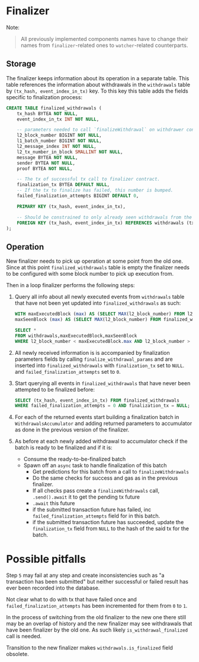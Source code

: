 Finalizer
=========

Note:

> All previously implemented components names have to change their names from `finalizer`-related
> ones to `watcher`-related counterparts.

Storage
-------

The finalizer keeps information about its operation in a separate table. This table
references the information about withdrawals in the `withdrawals` table by
`(tx_hash, event_index_in_tx)` key. To this key this table adds the fields specific
to finalization process:

```sql
CREATE TABLE finalized_withdrawals (
    tx_hash BYTEA NOT NULL,
    event_index_in_tx INT NOT NULL,

    -- parameters needed to call `finalizeWithdrawal` on withdrawer contract
    l2_block_number BIGINT NOT NULL,
    l1_batch_number BIGINT NOT NULL,
    l2_message_index INT NOT NULL,
    l2_tx_number_in_block SMALLINT NOT NULL,
    message BYTEA NOT NULL,
    sender BYTEA NOT NULL,
    proof BYTEA NOT NULL,

    -- The tx of successful tx call to finalizer contract.
    finalization_tx BYTEA DEFAULT NULL,
    -- If the tx to finalize has failed, this number is bumped.
    failed_finalization_attempts BIGINT DEFAULT 0,

    PRIMARY KEY (tx_hash, event_index_in_tx),

    -- Should be constrained to only already seen withdrawals from the main table.
    FOREIGN KEY (tx_hash, event_index_in_tx) REFERENCES withdrawals (tx_hash, event_index_in_tx)
);
```

Operation
---------

New finalizer needs to pick up operation at some point from the
old one. Since at this point `finalized_withdrawals` table is empty
the finalizer needs to be configured with some block number to pick
up execution from.

Then in a loop finalizer performs the following steps:

1. Query all info about all newly executed events from `withdrawals` table that
    have not been yet updated into `finalized_withdrawals` as such:

    ```sql
    WITH maxExecutedBlock (max) AS (SELECT MAX(l2_block_number) FROM l2_blocks WHERE execute_l1_block_number is not NULL),
    maxSeenBlock (max) AS (SELECT MAX(l2_block_number) FROM finalized_withdrawals)

    SELECT *
    FROM withdrawals,maxExecutedBlock,maxSeenBlock
    WHERE l2_block_number < maxExecutedBlock.max AND l2_block_number > maxSeenBlock.max;
    ```

2. All newly received information is is accompanied by finalization parameters fields by calling
   `finalize_withdrawal_params` and are inserted into `finalized_withdrawals` with `finalization_tx`
   set to `NULL`. and `failed_finalization_attempts` set to `0`.

3. Start querying all events in `finalized_withdrawals` that have never been attempted to be
   finalized before:

   ```sql
   SELECT (tx_hash, event_index_in_tx) FROM finalized_withdrawals
   WHERE failed_finalization_attempts = 0 AND finalization_tx = NULL;
   ```

4. For each of the returned events start building a finalization batch in `WithdrawalsAccumulator`
   and adding returned parameters to accumulator as
   done in the previous version of the finalizer.

5. As before at each newly added withdrawal to accumulator check if the batch is ready to be finalized
   and if it is:

   * Consume the ready-to-be-finalized batch
   * Spawn off an `async` task to handle finalization of this batch
     * Get predictions for this batch from a call to `finalizeWithdrawals`
     * Do the same checks for success and gas as in the previous finalizer.
     * If all checks pass create a `finalizeWithdrawals` call, `.send().await` it to get the pending tx future
     * `.await` this future
     * if the submitted transaction future has failed, inc `failed_finalization_attempts` field
       for in this batch.
     * if the submitted transaction future has succeeded, update the `finalization_tx` field from
       `NULL` to the hash of the said tx for the batch.


Possible pitfalls
=================

Step `5` may fail at any step and create inconsistencies such as "a transaction has been submitted"
but neither successful or failed result has ever been recorded into the database.

Not clear what to do with tx that have failed once and `failed_finalization_attempts` has been
incremented for them from `0` to `1`.

In the process of switching from the old finalizer to the new one there still may
be an overlap of history and the new finalizer may see withdrawals that have been
finalizer by the old one. As such likely `is_withdrawal_finalized` call is needed.

Transition to the new finalizer makes `withdrawals.is_finalized` field obsolete.
